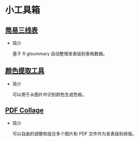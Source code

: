 # 小工具箱

## [简易三线表](/mini-tools/easy-booktab)

- 简介

  基于 R gtsummary 自动整理发表级别表格数据。
## [颜色提取工具](/mini-tools/extract-colors)

- 简介

  可以用于从图片中识别颜色生成色板。
## [PDF Collage](/mini-tools/pdf-collage)

- 简介

  可以自由的调整和组合多个图片和 PDF 文件作为发表级别排版。
